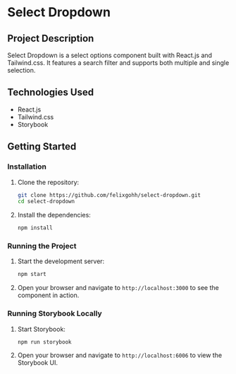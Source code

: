 # Select Dropdown

## Project Description

Select Dropdown is a select options component built with React.js and Tailwind.css. It features a search filter and supports both multiple and single selection.

## Technologies Used

- React.js
- Tailwind.css
- Storybook

## Getting Started

### Installation

1. Clone the repository:

   ```sh
   git clone https://github.com/felixgohh/select-dropdown.git
   cd select-dropdown
   ```

2. Install the dependencies:
   ```sh
   npm install
   ```

### Running the Project

1. Start the development server:

   ```sh
   npm start
   ```

2. Open your browser and navigate to `http://localhost:3000` to see the component in action.

### Running Storybook Locally

1. Start Storybook:

   ```sh
   npm run storybook
   ```

2. Open your browser and navigate to `http://localhost:6006` to view the Storybook UI.
